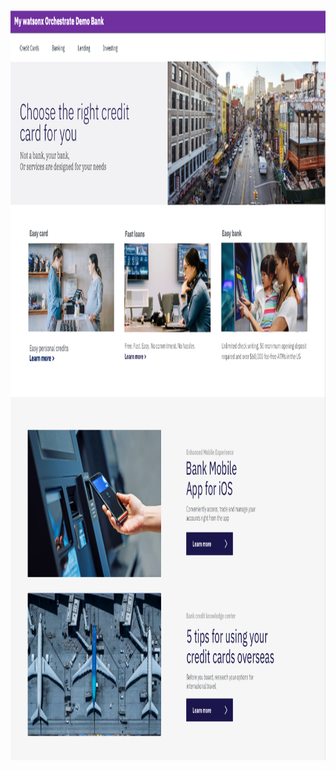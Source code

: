 <html lang="en-US">

<head>
    <meta charset="UTF-8">
    <meta name="viewport" content="width=device-width, initial-scale=1">
    <img src = "DTE_Bank_wxO.png"
    	width="auto" height="1200"
         alt = "New Watson Assistant Bank" />

</head>

<!-- add your script here -->
<script>
  window.watsonAssistantChatOptions = {
    integrationID: "bd351f05-9175-4a32-89b5-de5323779e88", // The ID of this integration.
    region: "aws-us-east-1", // The region your integration is hosted in.
    serviceInstanceID: "20240201-1635-4978-90fa-ee7eb719d913", // The ID of your service instance.
    onLoad: async (instance) => { await instance.render(); }
  };
  setTimeout(function(){
    const t=document.createElement('script');
    t.src="https://web-chat.global.assistant.watson.appdomain.cloud/versions/" + (window.watsonAssistantChatOptions.clientVersion || 'latest') + "/WatsonAssistantChatEntry.js";
    document.head.appendChild(t);
  });
</script>

<body></body>

</html>
